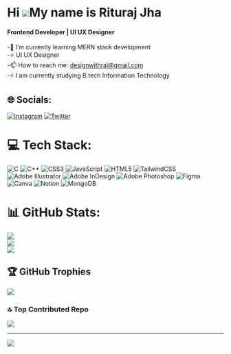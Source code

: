 Hi ![](https://user-images.githubusercontent.com/18350557/176309783-0785949b-9127-417c-8b55-ab5a4333674e.gif)My name is Rituraj Jha
======================================================================================================================================
<h4>Frontend Developer | UI UX Designer</h4>

-🌱 I’m currently learning MERN stack development<br>
-⭐ UI UX Designer<br>
-📫 How to reach me: designwithraj@gmail.com <br>
-⚡ I am currently studying B.tech Information Technology <br>


## 🌐 Socials:
[![Instagram](https://img.shields.io/badge/Instagram-%23E4405F.svg?logo=Instagram&logoColor=white)](https://instagram.com/_riturajreal) [![Twitter](https://img.shields.io/badge/Twitter-%231DA1F2.svg?logo=Twitter&logoColor=white)](https://twitter.com/@riturajreal01) 

# 💻 Tech Stack:
![C](https://img.shields.io/badge/c-%2300599C.svg?style=flat&logo=c&logoColor=white) ![C++](https://img.shields.io/badge/c++-%2300599C.svg?style=flat&logo=c%2B%2B&logoColor=white) ![CSS3](https://img.shields.io/badge/css3-%231572B6.svg?style=flat&logo=css3&logoColor=white) ![JavaScript](https://img.shields.io/badge/javascript-%23323330.svg?style=flat&logo=javascript&logoColor=%23F7DF1E) ![HTML5](https://img.shields.io/badge/html5-%23E34F26.svg?style=flat&logo=html5&logoColor=white) ![TailwindCSS](https://img.shields.io/badge/tailwindcss-%2338B2AC.svg?style=flat&logo=tailwind-css&logoColor=white) ![Adobe Illustrator](https://img.shields.io/badge/adobeillustrator-%23FF9A00.svg?style=flat&logo=adobeillustrator&logoColor=white) ![Adobe InDesign](https://img.shields.io/badge/Adobe%20InDesign-49021F?style=flat&logo=adobeindesign&logoColor=white) ![Adobe Photoshop](https://img.shields.io/badge/adobephotoshop-%2331A8FF.svg?style=flat&logo=adobephotoshop&logoColor=white) 	![Figma](https://img.shields.io/badge/figma-%23F24E1E.svg?style=flat&logo=figma&logoColor=white) ![Canva](https://img.shields.io/badge/Canva-%2300C4CC.svg?style=flat&logo=Canva&logoColor=white) ![Notion](https://img.shields.io/badge/Notion-%23000000.svg?style=flat&logo=notion&logoColor=white)
![MongoDB](https://img.shields.io/badge/MongoDB-%23000000.svg?style=flat&logo=mongodb&logoColor=white)
# 📊 GitHub Stats:
![](https://github-readme-stats.vercel.app/api?username=riturajreal&theme=dark&hide_border=true&include_all_commits=true&count_private=true)<br/>
![](https://github-readme-streak-stats.herokuapp.com/?user=riturajreal&theme=dark&hide_border=true)<br/>
![](https://github-readme-stats.vercel.app/api/top-langs/?username=riturajreal&theme=dark&hide_border=true&include_all_commits=true&count_private=true&layout=compact)

## 🏆 GitHub Trophies
![](https://github-profile-trophy.vercel.app/?username=riturajreal&theme=radical&no-frame=false&no-bg=true&margin-w=4)

### 🔝 Top Contributed Repo
![](https://github-contributor-stats.vercel.app/api?username=riturajreal&limit=5&theme=dark&combine_all_yearly_contributions=true)

---
[![](https://visitcount.itsvg.in/api?id=riturajreal&icon=5&color=0)](https://visitcount.itsvg.in)

<!-- Proudly created with GPRM ( https://gprm.itsvg.in ) -->
